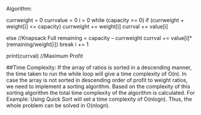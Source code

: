 Algorithm:

currweight = 0
currvalue = 0
i = 0
while (capacity >= 0)
	if (currweight + weight[i] <= capacity)
		currweight += weight[i]
		currval += value[i]
		
  else	//Knapsack Full
	  remaining = capacity – currweight
	  currval += value[i]*(remaining/weight[i])
 	break
i += 1

print(currval) //Maximum Profit

##Time Complexity:
If the array of ratios is sorted in a descending manner, the time taken to run the while loop will give a time complexity of O(n).
In case the array is not sorted in descending order of profit to weight ratios, we need to implement a sorting algorithm. Based on the complexity of this sorting algorithm the total time complexity of the algorithm is calculated.
For Example:
Using Quick Sort will set a time complexity of O(nlogn). Thus, the whole problem can be solved in O(nlogn). 
